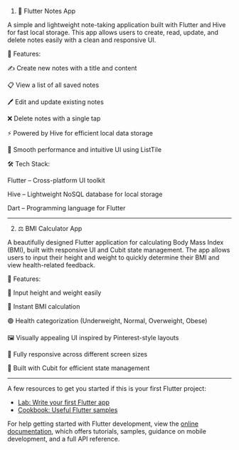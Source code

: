 1) 📝 Flutter Notes App

A simple and lightweight note-taking application built with Flutter and Hive for fast local storage. This app allows users to create, read, update, and delete notes easily with a clean and responsive UI.

🚀 Features:

✍️ Create new notes with a title and content

📋 View a list of all saved notes

🖊️ Edit and update existing notes

❌ Delete notes with a single tap

⚡ Powered by Hive for efficient local data storage

🎯 Smooth performance and intuitive UI using ListTile


🛠️ Tech Stack:

Flutter – Cross-platform UI toolkit

Hive – Lightweight NoSQL database for local storage

Dart – Programming language for Flutter
_____________________________________
2) ⚖️ BMI Calculator App

A beautifully designed Flutter application for calculating Body Mass Index (BMI), built with responsive UI and Cubit state management. The app allows users to input their height and weight to quickly determine their BMI and view health-related feedback.

🚀 Features:

📏 Input height and weight easily

🧮 Instant BMI calculation

🟢 Health categorization (Underweight, Normal, Overweight, Obese)

🖼️ Visually appealing UI inspired by Pinterest-style layouts

📱 Fully responsive across different screen sizes

🧠 Built with Cubit for efficient state management
______________________________________

A few resources to get you started if this is your first Flutter project:

- [Lab: Write your first Flutter app](https://docs.flutter.dev/get-started/codelab)
- [Cookbook: Useful Flutter samples](https://docs.flutter.dev/cookbook)

For help getting started with Flutter development, view the
[online documentation](https://docs.flutter.dev/), which offers tutorials,
samples, guidance on mobile development, and a full API reference.
